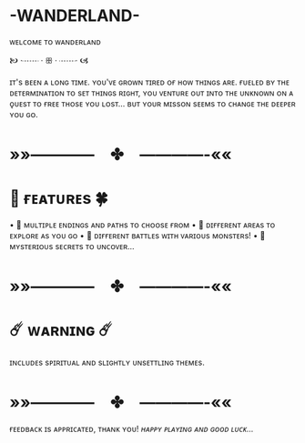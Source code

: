 # -WANDERLAND-
ᴡᴇʟᴄᴏᴍᴇ ᴛᴏ ᴡᴀɴᴅᴇʀʟᴀɴᴅ

🙤 ·┈┈ · ꕥ · ┈┈· 🙦

ɪᴛ's ʙᴇᴇɴ ᴀ ʟᴏɴɢ ᴛɪᴍᴇ. ʏᴏᴜ'ᴠᴇ ɢʀᴏᴡɴ ᴛɪʀᴇᴅ ᴏғ ʜᴏᴡ ᴛʜɪɴɢs ᴀʀᴇ. ғᴜᴇʟᴇᴅ ʙʏ ᴛʜᴇ ᴅᴇᴛᴇʀᴍɪɴᴀᴛɪᴏɴ ᴛᴏ sᴇᴛ ᴛʜɪɴɢs ʀɪɢʜᴛ, ʏᴏᴜ ᴠᴇɴᴛᴜʀᴇ ᴏᴜᴛ ɪɴᴛᴏ ᴛʜᴇ ᴜɴᴋɴᴏᴡɴ ᴏɴ ᴀ ǫᴜᴇsᴛ ᴛᴏ ғʀᴇᴇ ᴛʜᴏsᴇ ʏᴏᴜ ʟᴏsᴛ... ʙᴜᴛ ʏᴏᴜʀ ᴍɪssᴏɴ sᴇᴇᴍs ᴛᴏ ᴄʜᴀɴɢᴇ ᴛʜᴇ ᴅᴇᴇᴘᴇʀ ʏᴏᴜ ɢᴏ.

# »»————　✤　————-««
# 🌸 ғᴇᴀᴛᴜʀᴇs 🍀
• 📜 ᴍᴜʟᴛɪᴘʟᴇ ᴇɴᴅɪɴɢs ᴀɴᴅ ᴘᴀᴛʜs ᴛᴏ ᴄʜᴏᴏsᴇ ғʀᴏᴍ
• 🌲 ᴅɪғғᴇʀᴇɴᴛ ᴀʀᴇᴀs ᴛᴏ ᴇxᴘʟᴏʀᴇ ᴀs ʏᴏᴜ ɢᴏ
• 🐉 ᴅɪғғᴇʀᴇɴᴛ ʙᴀᴛᴛʟᴇs ᴡɪᴛʜ ᴠᴀʀɪᴏᴜs ᴍᴏɴsᴛᴇʀs!
• 🔮 ᴍʏsᴛᴇʀɪᴏᴜs sᴇᴄʀᴇᴛs ᴛᴏ ᴜɴᴄᴏᴠᴇʀ...
# »»————　✤　————-««
# ☄️ ᴡᴀʀɴɪɴɢ ☄️
ɪɴᴄʟᴜᴅᴇs sᴘɪʀɪᴛᴜᴀʟ ᴀɴᴅ sʟɪɢʜᴛʟʏ ᴜɴsᴇᴛᴛʟɪɴɢ ᴛʜᴇᴍᴇs.
# »»————　✤　————-««
ғᴇᴇᴅʙᴀᴄᴋ ɪs ᴀᴘᴘʀɪᴄᴀᴛᴇᴅ, ᴛʜᴀɴᴋ ʏᴏᴜ!
_ʜᴀᴘᴘʏ ᴘʟᴀʏɪɴɢ ᴀɴᴅ ɢᴏᴏᴅ ʟᴜᴄᴋ..._

